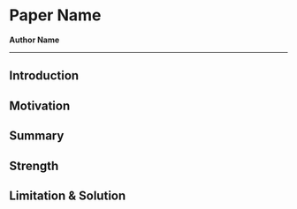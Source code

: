 # Paper Name

**Author Name**

---



## Introduction



















## Motivation

## Summary

## Strength

## Limitation & Solution



